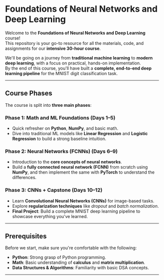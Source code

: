 # Foundations of Neural Networks and Deep Learning

Welcome to the **Foundations of Neural Networks and Deep Learning** course!  
This repository is your go-to resource for all the materials, code, and assignments for our **intensive 30-hour course**.

We'll be going on a journey from **traditional machine learning** to **modern deep learning**, with a focus on practical, hands-on implementation.  
By the end of this course, you'll have built a **complete, end-to-end deep learning pipeline** for the MNIST digit classification task.

---

## Course Phases

The course is split into **three main phases**:

### **Phase 1: Math and ML Foundations (Days 1–5)**  
- Quick refresher on **Python**, **NumPy**, and basic math.  
- Dive into traditional ML models like **Linear Regression** and **Logistic Regression** to build a strong baseline intuition.

### **Phase 2: Neural Networks (FCNNs) (Days 6–9)**  
- Introduction to the **core concepts of neural networks**.  
- Build a **fully connected neural network (FCNN)** from scratch using **NumPy**, and then implement the same with **PyTorch** to understand the differences.

### **Phase 3: CNNs + Capstone (Days 10–12)**  
- Learn **Convolutional Neural Networks (CNNs)** for image-based tasks.  
- Explore **regularization techniques** like *dropout* and *batch normalization*.  
- **Final Project**: Build a complete MNIST deep learning pipeline to showcase everything you've learned.

---

## Prerequisites

Before we start, make sure you're comfortable with the following:

- **Python**: Strong grasp of Python programming.  
- **Math**: Basic understanding of **calculus** and **matrix multiplication**.  
- **Data Structures & Algorithms**: Familiarity with basic DSA concepts.

---

